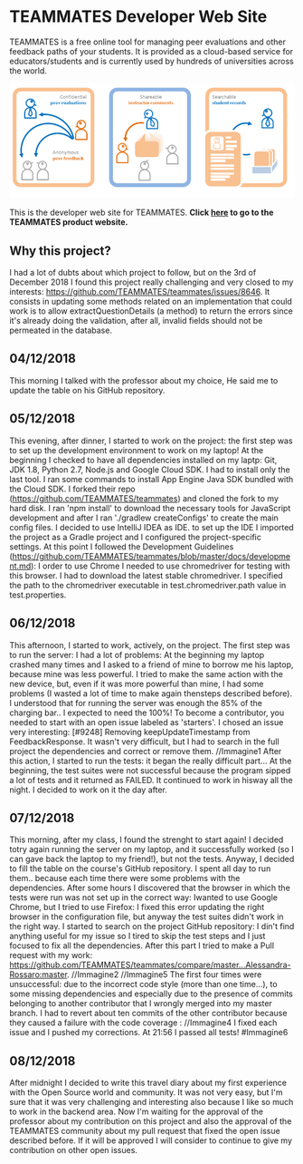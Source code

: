 # TEAMMATES Developer Web Site

TEAMMATES is a free online tool for managing peer evaluations and other feedback paths of your students.
It is provided as a cloud-based service for educators/students and is currently used by hundreds of universities across the world.

<img src="src/main/webapp/images/overview.png" width="600">

This is the developer web site for TEAMMATES. **Click [here](http://teammatesv4.appspot.com/) to go to the TEAMMATES product website.**


## Why this project?
I had a lot of dubts about which project to follow, but on the 3rd of December 2018 I found this project really challenging and very closed to my interests: https://github.com/TEAMMATES/teammates/issues/8646.
It consists in updating some methods related on an implementation that could work is to allow extractQuestionDetails (a method) to return the errors since it's already doing the validation, after all, invalid fields should not be permeated in the database.

## 04/12/2018
This morning I talked with the professor about my choice, He said me to update the table on his GitHub repository.

## 05/12/2018
This evening, after dinner, I started to work on the project: the first step was to set  up the development environment to work on my laptop!
At the beginning I checked to have all dependencies installed on my laptp: Git, JDK 1.8, Python 2.7, Node.js and Google Cloud SDK. I had to install only the last tool.
I ran some commands to install App Engine Java SDK bundled with the Cloud SDK.
I forked their repo (https://github.com/TEAMMATES/teammates) and cloned the fork to my hard disk.
I ran 'npm install'  to download the necessary tools for JavaScript development and after I ran './gradlew createConfigs' to create the main config files.
I decided to use IntelliJ IDEA as IDE.
to set up the IDE I imported the project as a Gradle project and I configured the project-specific settings.
At this point I followed the Development Guidelines (https://github.com/TEAMMATES/teammates/blob/master/docs/development.md):
I order to use Chrome I needed to use chromedriver for testing with this browser. I had to download the latest stable chromedriver. 
I specified the path to the chromedriver executable in test.chromedriver.path value in test.properties.

## 06/12/2018
This afternoon, I started to work, actively, on the project. The first step was to run the server: I had a lot of problems: At the beginning my laptop crashed many times and I asked to a friend of mine to borrow me his laptop, because mine was less powerful. I tried to make the same action with the new device, but, even if it was more powerful than mine, I had some problems (I wasted a lot of time to make again thensteps described before).
I understood that for running the server was enough the 85% of the charging bar.. I expected to need the 100%!
To become a contributor, you needed to start with an open issue labeled as 'starters'. I chosed an issue very interesting: [#9248] Removing keepUpdateTimestamp from FeedbackResponse. It wasn't very difficult, but I had to search in the full project the dependencies and correct or remove them. //Immagine1
After this action, I started to run the tests: it began the really difficult part...
At the beginning, the test suites were not successful because the program sipped a lot of tests and it returned as FAILED. It continued to work in hisway all the night. I decided to work on it the day after.

## 07/12/2018
This morning, after my class, I found the strenght to start again! I decided totry again running the server on my laptop, and it successfully worked (so I can gave back the laptop to my friend!), but not the tests.
Anyway, I decided to fill the table on the course's GitHub repository.
I spent all day to run them.. because each time there were some problems with the dependencies. After some hours I discovered that the browser in which the tests were run was not set up in the correct way: Iwanted to use Google Chrome, but I tried to use Firefox: I fixed this error updating the right browser in the configuration file, but anyway the test suites didn't work in the right way. I started to search on the project GitHub repository: I din't find anything useful for my issue so I tired to skip the test steps and I just focused to fix all the dependencies. After this part I tried to make a Pull request with my work: https://github.com/TEAMMATES/teammates/compare/master...Alessandra-Rossaro:master. //Immagine2
//Immagine5
The first four times were unsuccessful: due to the incorrect code style (more than one time...), to some missing dependencies and especially due to the presence of commits belonging to another contributor that I wrongly merged into my master branch. I had to revert about ten commits  of the other contributor because they caused a failure with the code coverage :
//Immagine4
I fixed each issue and I pushed my corrections. At 21:56 I passed all tests!
#Immagine6

## 08/12/2018
After midnight I decided to write this travel diary about my first experience with the Open Source world and community. It was not very easy, but I'm sure that it was very challenging and interesting also because I like so much to work in the backend area. Now I'm waiting for the approval of the professor about my contribution on this project and also the approval of the TEAMMATES community about my pull request that fixed the open issue described before. If it will be approved I will consider to continue to give my contribution on other open issues.

